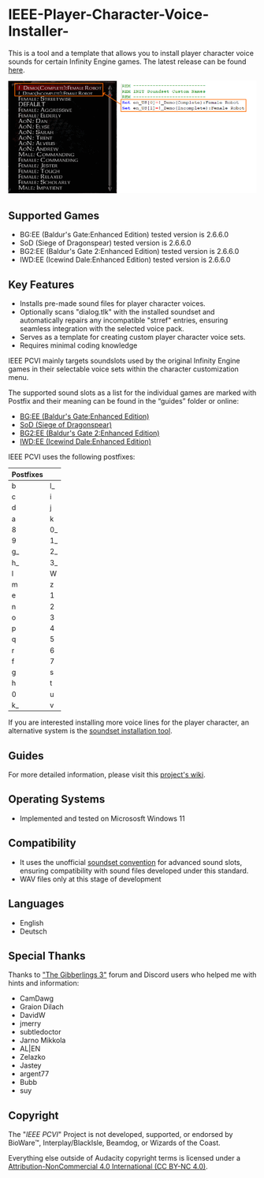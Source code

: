 # IEEE-Player-Character-Voice-Installer-
This is a tool and a template that allows you to install player character voice sounds for certain Infinity Engine games. The latest release can be found [here](https://github.com/Incrementis/IEEE-Player-Character-Voice-Installer-/releases).

![Figure11](https://github.com/Incrementis/Infinity-Engine-Modding-Wiki-Content-/blob/main/IEEE%20PCVI/Images/Figure11.png)

## Supported Games
* BG:EE (Baldur's Gate:Enhanced Edition) tested version is 2.6.6.0
* SoD (Siege of Dragonspear) tested version is 2.6.6.0
* BG2:EE (Baldur's Gate 2:Enhanced Edition) tested version is 2.6.6.0
* IWD:EE (Icewind Dale:Enhanced Edition) tested version is 2.6.6.0

## Key Features
* Installs pre-made sound files for player character voices.
* Optionally scans "dialog.tlk" with the installed soundset and automatically repairs any incompatible "strref" entries, ensuring seamless integration with the selected voice pack.
* Serves as a template for creating custom player character voice sets.
* Requires minimal coding knowledge

IEEE PCVI mainly targets soundslots used by the original Infinity Engine games in their selectable
voice sets within the character customization menu.

The supported sound slots as a list for the individual games are marked with Postfix and their
meaning can be found in the “guides” folder or online:
* [BG:EE (Baldur's Gate:Enhanced Edition)](https://github.com/Incrementis/Infinity-Engine-Modding-Wiki-Content-/blob/main/IEEE%20ASfPC/Tables/BGEE/charsnd2DA_SLOTS.pdf)
* [SoD (Siege of Dragonspear)](https://github.com/Incrementis/Infinity-Engine-Modding-Wiki-Content-/blob/main/IEEE%20ASfPC/Tables/SoD/charsnd2DA_SLOTS.pdf)
* [BG2:EE (Baldur's Gate 2:Enhanced Edition)](https://github.com/Incrementis/Infinity-Engine-Modding-Wiki-Content-/blob/main/IEEE%20ASfPC/Tables/BGEE2/charsnd2DA_SLOTS.pdf)
* [IWD:EE (Icewind Dale:Enhanced Edition)](https://github.com/Incrementis/Infinity-Engine-Modding-Wiki-Content-/blob/main/IEEE%20ASfPC/Tables/IWDEE/charsnd2DA_SLOTS.pdf)

IEEE PCVI uses the following postfixes:

| Postfixes  ||
| ---------- |-|
|b           | l_
|c           | i
|d           | j
|a           | k
|8           | 0_
|9           | 1_
|g_          | 2_
|h_          | 3_
|l           | W
|m           | z
|e           | 1
|n           | 2
|o           | 3
|p           | 4
|q           | 5
|r           | 6
|f           | 7
|g           | s
|h           | t
|0           | u
|k_          | v

If you are interested installing more voice lines for the player character, an alternative system is the
[soundset installation tool](https://github.com/Gibberlings3/EE_soundset_tool).

## Guides
For more detailed information, please visit this [project's wiki](#).

## Operating Systems
* Implemented and tested on Micrososft Windows 11

## Compatibility
* It uses the unofficial [soundset convention](https://www.gibberlings3.net/forums/topic/34560-adding-soundsets-to-the-ees-using-the-ee-soundset-tool/) for advanced sound slots, ensuring compatibility with sound files developed under this standard.
* WAV files only at this stage of development

## Languages
* English
* Deutsch

## Special Thanks
Thanks to ["The Gibberlings 3"](https://www.gibberlings3.net/forums/) forum and Discord users who helped me with hints and information:
* CamDawg
* Graion Dilach
* DavidW
* jmerry
* subtledoctor
* Jarno Mikkola
* AL|EN
* Zelazko
* Jastey
* argent77
* Bubb
* suy

## Copyright
The "*IEEE PCVI*" Project is not developed, supported, or endorsed by BioWare™, Interplay/BlackIsle, Beamdog, or Wizards of the Coast.

Everything else outside of Audacity copyright terms is licensed under a [Attribution-NonCommercial 4.0 International (CC BY-NC 4.0)](https://creativecommons.org/licenses/by-nc/4.0/).

